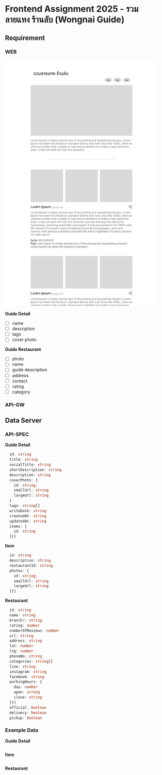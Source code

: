# Frontend Assignment 2025 - รวมลายแทง ร้านลับ (Wongnai Guide)

## Requirement

### WEB

![image](./ui-example.jpg)

**Guide Detail**

- [ ] name
- [ ] description
- [ ] tags
- [ ] cover photo

**Guide Restaurant**

- [ ] photo
- [ ] name
- [ ] guide description
- [ ] address
- [ ] contact
- [ ] rating
- [ ] category

### API-GW

## Data Server

### API-SPEC

**Guide Detail**

```ts
  id: string
  title: string
  socialTitle: string
  shortDescription: string
  description: string
  coverPhoto: {
    id: string,
    smallUrl: string
    largeUrl: string
  }
  tags: string[]
  writeDate: string
  createdAt: string
  updatedAt: string
  items: {
    id: string
  }[]
```

**Item**
```ts
  id: string
  description: string
  restaurantId: string
  photos: {
    id: string,
    smallUrl: string
    largeUrl: string
  }[]
```

**Restaurant**

```ts
  id: string
  name: string
  branch?: string
  rating: number
  numberOfReviews: number
  url: string
  address: string
  lat: number
  lng: number
  phoneNo: string
  categories: string[]
  line: string
  instagram: string
  facebook: string
  workingHours: {
    day: number
    open: string
    close: string
  }[]
  official: boolean
  delivery: boolean
  pickup: boolean
```

### Example Data

**Guide Detail**

```json

```

**Item**

```json

```

**Restaurant**

```json

```

